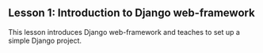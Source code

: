 <h2>Lesson 1: Introduction to Django web-framework</h2>
This lesson introduces Django web-framework and teaches to set up a simple Django project.
